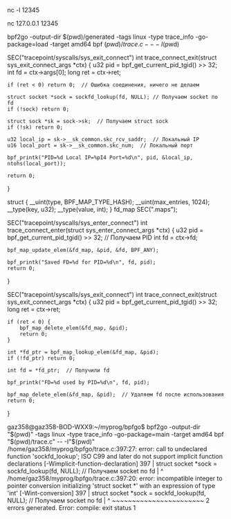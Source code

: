 nc -l 12345

nc 127.0.0.1 12345



bpf2go -output-dir $(pwd)/generated -tags linux -type trace_info -go-package=load -target amd64 bpf $(pwd)/trace.c -- -I$(pwd)

SEC("tracepoint/syscalls/sys_exit_connect")
int trace_connect_exit(struct sys_exit_connect_args *ctx) {
    u32 pid = bpf_get_current_pid_tgid() >> 32;
    int fd = ctx->args[0];
    long ret = ctx->ret;

    if (ret < 0) return 0;  // Ошибка соединения, ничего не делаем

    struct socket *sock = sockfd_lookup(fd, NULL); // Получаем socket по fd
    if (!sock) return 0;

    struct sock *sk = sock->sk;  // Получаем struct sock
    if (!sk) return 0;

    u32 local_ip = sk->__sk_common.skc_rcv_saddr;  // Локальный IP
    u16 local_port = sk->__sk_common.skc_num;  // Локальный порт

    bpf_printk("PID=%d Local IP=%pI4 Port=%d\n", pid, &local_ip, ntohs(local_port));

    return 0;
}

struct {
    __uint(type, BPF_MAP_TYPE_HASH);
    __uint(max_entries, 1024);
    __type(key, u32);
    __type(value, int);
} fd_map SEC(".maps");

SEC("tracepoint/syscalls/sys_enter_connect")
int trace_connect_enter(struct sys_enter_connect_args *ctx) {
    u32 pid = bpf_get_current_pid_tgid() >> 32;  // Получаем PID
    int fd = ctx->fd;

    bpf_map_update_elem(&fd_map, &pid, &fd, BPF_ANY);
    
    bpf_printk("Saved FD=%d for PID=%d\n", fd, pid);
    return 0;
}

SEC("tracepoint/syscalls/sys_exit_connect")
int trace_connect_exit(struct sys_exit_connect_args *ctx) {
    u32 pid = bpf_get_current_pid_tgid() >> 32;
    long ret = ctx->ret;

    if (ret < 0) {
        bpf_map_delete_elem(&fd_map, &pid);
        return 0;
    }

    int *fd_ptr = bpf_map_lookup_elem(&fd_map, &pid);
    if (!fd_ptr) return 0;

    int fd = *fd_ptr;  // Получили fd

    bpf_printk("FD=%d used by PID=%d\n", fd, pid);

    bpf_map_delete_elem(&fd_map, &pid);  // Удаляем fd после использования
    return 0;
}

gaz358@gaz358-BOD-WXX9:~/myprog/bpfgo$ bpf2go -output-dir "$(pwd)" -tags linux -type trace_info -go-package=main -target amd64 bpf "$(pwd)/trace.c" -- -I"$(pwd)"
/home/gaz358/myprog/bpfgo/trace.c:397:27: error: call to undeclared function 'sockfd_lookup'; ISO C99 and later do not support implicit function declarations [-Wimplicit-function-declaration]
  397 |     struct socket *sock = sockfd_lookup(fd, NULL); // Получаем socket по fd
      |                           ^
/home/gaz358/myprog/bpfgo/trace.c:397:20: error: incompatible integer to pointer conversion initializing 'struct socket *' with an expression of type 'int' [-Wint-conversion]
  397 |     struct socket *sock = sockfd_lookup(fd, NULL); // Получаем socket по fd
      |                    ^      ~~~~~~~~~~~~~~~~~~~~~~~
2 errors generated.
Error: compile: exit status 1






